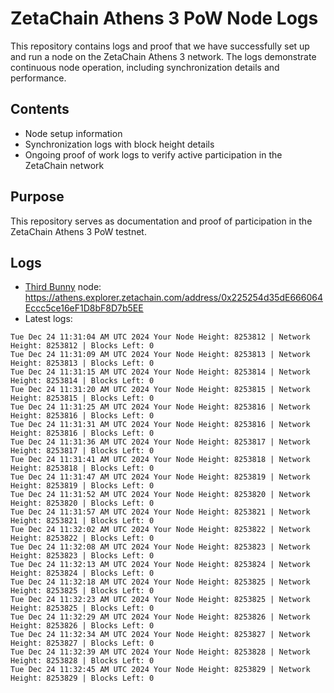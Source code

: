 # ZetaChain Athens 3 PoW Node Logs
This repository contains logs and proof that we have successfully set up and run a node on the ZetaChain Athens 3 network. The logs demonstrate continuous node operation, including synchronization details and performance.

## Contents
- Node setup information
- Synchronization logs with block height details
- Ongoing proof of work logs to verify active participation in the ZetaChain network

## Purpose
This repository serves as documentation and proof of participation in the ZetaChain Athens 3 PoW testnet.

## Logs

- [Third Bunny](https://thirdbunny.xyz/) node: https://athens.explorer.zetachain.com/address/0x225254d35dE666064Eccc5ce16eF1D8bF8D7b5EE
- Latest logs:
```
Tue Dec 24 11:31:04 AM UTC 2024 Your Node Height: 8253812 | Network Height: 8253812 | Blocks Left: 0
Tue Dec 24 11:31:09 AM UTC 2024 Your Node Height: 8253813 | Network Height: 8253813 | Blocks Left: 0
Tue Dec 24 11:31:15 AM UTC 2024 Your Node Height: 8253814 | Network Height: 8253814 | Blocks Left: 0
Tue Dec 24 11:31:20 AM UTC 2024 Your Node Height: 8253815 | Network Height: 8253815 | Blocks Left: 0
Tue Dec 24 11:31:25 AM UTC 2024 Your Node Height: 8253816 | Network Height: 8253816 | Blocks Left: 0
Tue Dec 24 11:31:31 AM UTC 2024 Your Node Height: 8253816 | Network Height: 8253816 | Blocks Left: 0
Tue Dec 24 11:31:36 AM UTC 2024 Your Node Height: 8253817 | Network Height: 8253817 | Blocks Left: 0
Tue Dec 24 11:31:41 AM UTC 2024 Your Node Height: 8253818 | Network Height: 8253818 | Blocks Left: 0
Tue Dec 24 11:31:47 AM UTC 2024 Your Node Height: 8253819 | Network Height: 8253819 | Blocks Left: 0
Tue Dec 24 11:31:52 AM UTC 2024 Your Node Height: 8253820 | Network Height: 8253820 | Blocks Left: 0
Tue Dec 24 11:31:57 AM UTC 2024 Your Node Height: 8253821 | Network Height: 8253821 | Blocks Left: 0
Tue Dec 24 11:32:02 AM UTC 2024 Your Node Height: 8253822 | Network Height: 8253822 | Blocks Left: 0
Tue Dec 24 11:32:08 AM UTC 2024 Your Node Height: 8253823 | Network Height: 8253823 | Blocks Left: 0
Tue Dec 24 11:32:13 AM UTC 2024 Your Node Height: 8253824 | Network Height: 8253824 | Blocks Left: 0
Tue Dec 24 11:32:18 AM UTC 2024 Your Node Height: 8253825 | Network Height: 8253825 | Blocks Left: 0
Tue Dec 24 11:32:23 AM UTC 2024 Your Node Height: 8253825 | Network Height: 8253825 | Blocks Left: 0
Tue Dec 24 11:32:29 AM UTC 2024 Your Node Height: 8253826 | Network Height: 8253826 | Blocks Left: 0
Tue Dec 24 11:32:34 AM UTC 2024 Your Node Height: 8253827 | Network Height: 8253827 | Blocks Left: 0
Tue Dec 24 11:32:39 AM UTC 2024 Your Node Height: 8253828 | Network Height: 8253828 | Blocks Left: 0
Tue Dec 24 11:32:45 AM UTC 2024 Your Node Height: 8253829 | Network Height: 8253829 | Blocks Left: 0
```
